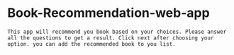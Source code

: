 # Book-Recommendation-web-app
    This app will recommend you book based on your choices. Please answer all the questions to get a result. Click next after choosing your option. you can add the recommended book to you list.
### 